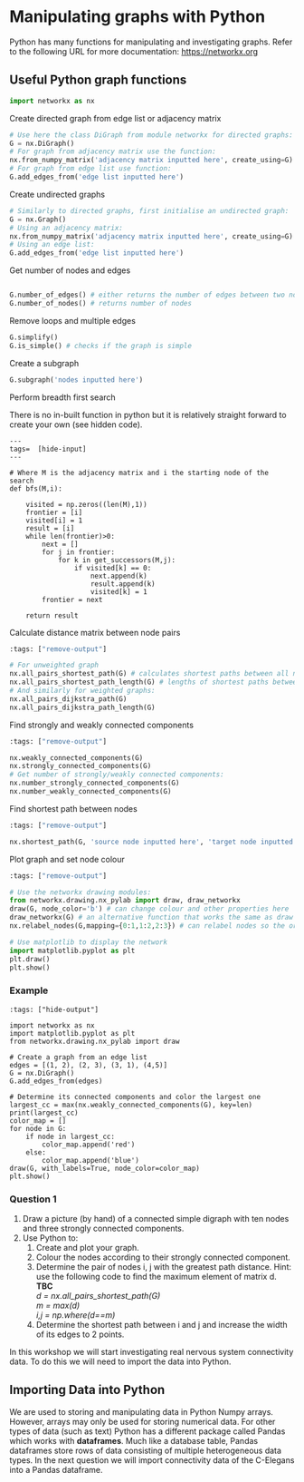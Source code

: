 
# Manipulating graphs with Python

Python has many functions for manipulating and investigating graphs.
Refer to the following URL for more documentation:
<https://networkx.org>

## Useful Python graph functions

``` python
import networkx as nx
```
Create directed graph from edge list or adjacency matrix

``` python
# Use here the class DiGraph from module networkx for directed graphs:
G = nx.DiGraph()
# For graph from adjacency matrix use the function:
nx.from_numpy_matrix('adjacency matrix inputted here', create_using=G)
# For graph from edge list use function:
G.add_edges_from('edge list inputted here')
```
Create undirected graphs
``` python
# Similarly to directed graphs, first initialise an undirected graph:
G = nx.Graph()
# Using an adjacency matrix:
nx.from_numpy_matrix('adjacency matrix inputted here', create_using=G)
# Using an edge list:
G.add_edges_from('edge list inputted here')
```

Get number of nodes and edges
``` python

G.number_of_edges() # either returns the number of edges between two nodes if specified or the total number of edges
G.number_of_nodes() # returns number of nodes
```

Remove loops and multiple edges
```python
G.simplify()
G.is_simple() # checks if the graph is simple
```

Create a subgraph
```python
G.subgraph('nodes inputted here')
```

Perform breadth first search

There is no in-built function in python but it is relatively straight forward to create your own (see hidden code).
```{code-cell} ipython3
---
tags=  [hide-input]
---

# Where M is the adjacency matrix and i the starting node of the search
def bfs(M,i):

    visited = np.zeros((len(M),1))
    frontier = [i]
    visited[i] = 1
    result = [i]
    while len(frontier)>0:
        next = []
        for j in frontier:
            for k in get_successors(M,j):
                if visited[k] == 0:
                    next.append(k)
                    result.append(k)
                    visited[k] = 1
        frontier = next

    return result

```

Calculate distance matrix between node pairs
```python
:tags: ["remove-output"]

# For unweighted graph
nx.all_pairs_shortest_path(G) # calculates shortest paths between all nodes
nx.all_pairs_shortest_path_length(G) # lengths of shortest paths between nodes 
# And similarly for weighted graphs:
nx.all_pairs_dijkstra_path(G)
nx.all_pairs_dijkstra_path_length(G)
```

Find strongly and weakly connected components
``` python
:tags: ["remove-output"]

nx.weakly_connected_components(G)
nx.strongly_connected_components(G)
# Get number of strongly/weakly connected components:
nx.number_strongly_connected_components(G)
nx.number_weakly_connected_components(G)
```
Find shortest path between nodes
```python
:tags: ["remove-output"]

nx.shortest_path(G, 'source node inputted here', 'target node inputted here')
```

Plot graph and set node colour
```python
:tags: ["remove-output"]

# Use the networkx drawing modules:
from networkx.drawing.nx_pylab import draw, draw_networkx
draw(G, node_color='b') # can change colour and other properties here
draw_networkx(G) # an alternative function that works the same as draw
nx.relabel_nodes(G,mapping={0:1,1:2,2:3}) # can relabel nodes so the ordering is the same as in matlab

# Use matplotlib to display the network
import matplotlib.pyplot as plt
plt.draw()
plt.show()
```

### Example

```{code-cell} ipython3
:tags: ["hide-output"]

import networkx as nx
import matplotlib.pyplot as plt
from networkx.drawing.nx_pylab import draw

# Create a graph from an edge list 
edges = [(1, 2), (2, 3), (3, 1), (4,5)]
G = nx.DiGraph()
G.add_edges_from(edges)

# Determine its connected components and color the largest one
largest_cc = max(nx.weakly_connected_components(G), key=len)
print(largest_cc)
color_map = []
for node in G:
    if node in largest_cc:
        color_map.append('red')
    else:
        color_map.append('blue')
draw(G, with_labels=True, node_color=color_map)
plt.show()
```

### Question 1
1.  Draw a picture (by hand) of a connected simple digraph with ten nodes and three strongly connected components.
1. Use Python to:
    1. Create and plot your graph.
    1. Colour the nodes according to their strongly connected component.
    1. Determine the pair of nodes i, j with the greatest path distance. Hint: use the following code to find the maximum element of matrix d. **TBC** <br>
        *d = nx.all_pairs_shortest_path(G)* <br>
        *m = max(d)* <br>
        *i,j = np.where(d==m)* 
    1. Determine the shortest path between i and j and increase the width of its edges to 2 points.

In this workshop we will start investigating real nervous system connectivity data. To do this we will need to import the data into Python.

## Importing Data into Python

We are used to storing and manipulating data in Python Numpy arrays. However, arrays may only be used for storing numerical data. For other types of data (such as text) Python has a different package called Pandas which works with **dataframes**. Much like a database table, Pandas dataframes store rows of data consisting of multiple heterogeneous data types. In the next question we will import connectivity data of the C-Elegans into a Pandas dataframe.

